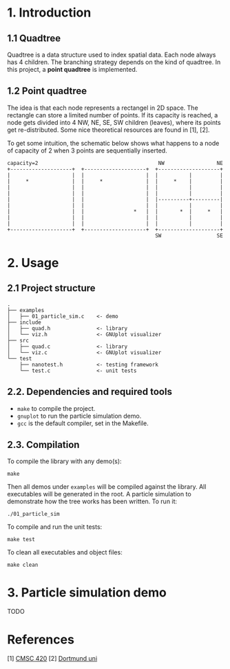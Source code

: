 # 1. Introduction

## 1.1 Quadtree

Quadtree is a data structure used to index spatial data. Each node always has 4
children. The branching strategy depends on the kind of quadtree. In this
project, a **point quadtree** is implemented.

## 1.2 Point quadtree

The idea is that each node represents a rectangel in 2D space. The rectangle can
store a limited number of points. If its capacity is reached, a node gets
divided into 4 NW, NE, SE, SW children (leaves), where its points get
re-distributed. Some nice theoretical resources are found in [1], [2].

To get some intuition, the schematic below shows what happens to a node of
capacity of 2 when 3 points are sequentially inserted.
```
capacity=2                                       NW                 NE
+--------------------+  +--------------------+  +--------------------+
|                    |  |                    |  |          |         |
|     *              |  |     *              |  |     *    |         |
|                    |  |                    |  |          |         |
|                    |  |                    |  |          |         |
|                    |  |                    |  |----------+---------|
|                    |  |                    |  |          |         |
|                    |  |                *   |  |       *  |     *   |
|                    |  |                    |  |          |         |
|                    |  |                    |  |          |         | 
+--------------------+  +--------------------+  +--------------------+
                                                SW                  SE
```

# 2. Usage

## 2.1 Project structure
```
.
├── examples
│   ├── 01_particle_sim.c    <- demo
├── include
│   ├── quad.h               <- library
│   └── viz.h                <- GNUplot visualizer
├── src
│   ├── quad.c               <- library
│   └── viz.c                <- GNUplot visualizer
└── test
    ├── nanotest.h           <- testing framework
    └── test.c               <- unit tests

```

## 2.2. Dependencies and required tools

* `make` to compile the project.
* `gnuplot` to run the particle simulation demo.
* `gcc` is the default compiler, set in the Makefile.

## 2.3. Compilation

To compile the library with any demo(s):
```
make
```
Then all demos under `examples` will be compiled against the library. All
executables will be generated in the root. A particle simulation to demonstrate
how the tree works has been written. To run it:
```
./01_particle_sim
```
To compile and run the unit tests:
```
make test
```
To clean all executables and object files:
```
make clean
```

# 3. Particle simulation demo

TODO

# References

\[1\] [CMSC 420](https://www.cs.cmu.edu/~ckingsf/bioinfo-lectures/quadtrees.pdf)
\[2\] [Dortmund
uni](https://ls11-www.cs.tu-dortmund.de/_media/buchin/teaching/akda_ws21/quadtrees.pdf)
